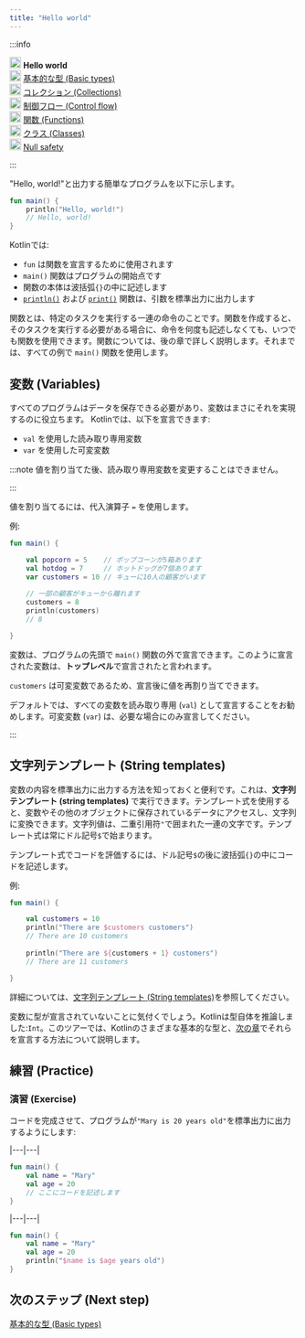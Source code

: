 ```yaml
---
title: "Hello world"
---
```

<no-index/>

:::info
<p>
   <img src="/img/icon-1.svg" width="20" alt="First step" /> <strong>Hello world</strong><br />
        <img src="/img/icon-2-todo.svg" width="20" alt="Second step" /> <a href="kotlin-tour-basic-types">基本的な型 (Basic types)</a><br />
        <img src="/img/icon-3-todo.svg" width="20" alt="Third step" /> <a href="kotlin-tour-collections">コレクション (Collections)</a><br />
        <img src="/img/icon-4-todo.svg" width="20" alt="Fourth step" /> <a href="kotlin-tour-control-flow">制御フロー (Control flow)</a><br />
        <img src="/img/icon-5-todo.svg" width="20" alt="Fifth step" /> <a href="kotlin-tour-functions">関数 (Functions)</a><br />
        <img src="/img/icon-6-todo.svg" width="20" alt="Sixth step" /> <a href="kotlin-tour-classes">クラス (Classes)</a><br />
        <img src="/img/icon-7-todo.svg" width="20" alt="Final step" /> <a href="kotlin-tour-null-safety">Null safety</a>
</p>

:::

"Hello, world!"と出力する簡単なプログラムを以下に示します。

```kotlin
fun main() {
    println("Hello, world!")
    // Hello, world!
}
```

Kotlinでは:

*   `fun` は関数を宣言するために使用されます
*   `main()` 関数はプログラムの開始点です
*   関数の本体は波括弧`{}`の中に記述します
*   [`println()`](https://kotlinlang.org/api/latest/jvm/stdlib/kotlin.io/println.html) および [`print()`](https://kotlinlang.org/api/latest/jvm/stdlib/kotlin.io/print.html) 関数は、引数を標準出力に出力します

関数とは、特定のタスクを実行する一連の命令のことです。関数を作成すると、そのタスクを実行する必要がある場合に、命令を何度も記述しなくても、いつでも関数を使用できます。関数については、後の章で詳しく説明します。それまでは、すべての例で `main()` 関数を使用します。

## 変数 (Variables)

すべてのプログラムはデータを保存できる必要があり、変数はまさにそれを実現するのに役立ちます。 Kotlinでは、以下を宣言できます:

*   `val` を使用した読み取り専用変数
*   `var` を使用した可変変数

:::note
値を割り当てた後、読み取り専用変数を変更することはできません。

:::

値を割り当てるには、代入演算子 `=` を使用します。

例:

```kotlin
fun main() { 

    val popcorn = 5    // ポップコーンが5箱あります
    val hotdog = 7     // ホットドッグが7個あります
    var customers = 10 // キューに10人の顧客がいます
    
    // 一部の顧客がキューから離れます
    customers = 8
    println(customers)
    // 8

}
```

変数は、プログラムの先頭で `main()` 関数の外で宣言できます。このように宣言された変数は、**トップレベル**で宣言されたと言われます。

`customers` は可変変数であるため、宣言後に値を再割り当てできます。

デフォルトでは、すべての変数を読み取り専用 (`val`) として宣言することをお勧めします。可変変数 (`var`) は、必要な場合にのみ宣言してください。

:::

## 文字列テンプレート (String templates)

変数の内容を標準出力に出力する方法を知っておくと便利です。これは、**文字列テンプレート (string templates)** で実行できます。テンプレート式を使用すると、変数やその他のオブジェクトに保存されているデータにアクセスし、文字列に変換できます。文字列値は、二重引用符`"`で囲まれた一連の文字です。テンプレート式は常にドル記号`$`で始まります。

テンプレート式でコードを評価するには、ドル記号`$`の後に波括弧`{}`の中にコードを記述します。

例:

```kotlin
fun main() { 

    val customers = 10
    println("There are $customers customers")
    // There are 10 customers
    
    println("There are ${customers + 1} customers")
    // There are 11 customers

}
```

詳細については、[文字列テンプレート (String templates)](strings#string-templates)を参照してください。

変数に型が宣言されていないことに気付くでしょう。Kotlinは型自体を推論しました:`Int`。このツアーでは、Kotlinのさまざまな基本的な型と、[次の章](kotlin-tour-basic-types)でそれらを宣言する方法について説明します。

## 練習 (Practice)

### 演習 (Exercise)

コードを完成させて、プログラムが`"Mary is 20 years old"`を標準出力に出力するようにします:

|---|---|
```kotlin
fun main() {
    val name = "Mary"
    val age = 20
    // ここにコードを記述します
}
```

|---|---|
```kotlin
fun main() {
    val name = "Mary"
    val age = 20
    println("$name is $age years old")
}
```

## 次のステップ (Next step)

[基本的な型 (Basic types)](kotlin-tour-basic-types)
```